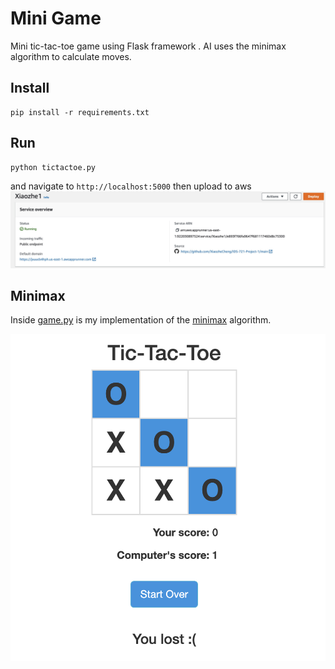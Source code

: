 # Mini Game 
Mini tic-tac-toe game using Flask framework .  AI uses the minimax algorithm to calculate moves.

## Install
```
pip install -r requirements.txt
```

## Run
```
python tictactoe.py
```

and navigate to `http://localhost:5000` then upload to aws
![Example](./static/img/aws.jpg)
## Minimax
Inside [game.py](https://github.com/XiaozheCheng/IDS-721-Project-1/blob/main/game.py) 
is my implementation of the 
[minimax](https://en.wikipedia.org/wiki/Minimax) algorithm.

![Example](./static/img/example.png)




